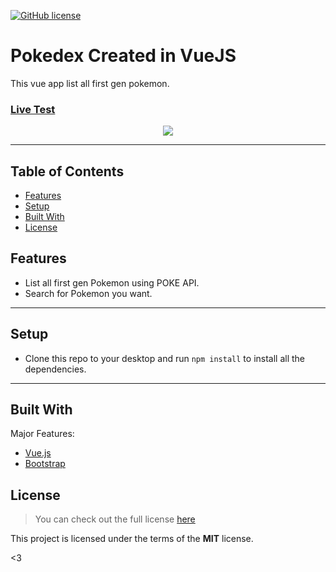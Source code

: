 [![GitHub license](https://img.shields.io/github/license/hadessama1994/chat_app)](https://github.com/hadessama1994/chat_app) 

# Pokedex Created in VueJS

This vue app list all first gen pokemon.

### [Live Test](https://festive-heisenberg-cb39b6.netlify.app/)

<p align="center">
<img src="https://i.imgur.com/K4Ak7Hkl.png?1"></p>

---

<!-- TABLE OF CONTENTS -->

## Table of Contents

* [Features](#features)
* [Setup](#setup)
* [Built With](#built-with)
* [License](#license)


## Features

- List all first gen Pokemon using POKE API.
- Search for Pokemon you want.

---

## Setup
- Clone this repo to your desktop and run `npm install` to install all the dependencies.
---

## Built With
Major Features:

- [Vue.js](https://vuejs.org/) 
- [Bootstrap](https://getbootstrap.com/)



## License
>You can check out the full license [here](https://github.com/IgorAntun/node-chat/blob/master/LICENSE)

This project is licensed under the terms of the **MIT** license.

<3
